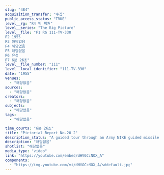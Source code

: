 ```yaml
---
slug: "484"
acquisition_transfer: "수집"
public_access_status: "TRUE"
level__rg: "R4 빅 픽쳐"
level__series: "The Big Picture"
level__file: "F1 RG 111-TV-330
F2 1955
F3 해당없음
F4 해당없음
F5 해당없음
F6 유성
F7 6분 26초"
level__file_number: "111"
level__local_identifier: "111-TV-330"
date: "1955"
venues: 
  - "해당없음"
sources: 
  - "해당없음"
creators: 
  - "해당없음"
subjects: 
  - "해당없음"
tags: 
  - "해당없음"

time_courts: "6분 26초"
title: "Pictorial Report No.20 2"
description_status: "A guided tour through an Army NIKE guided missile installation; and a recap of the NATO maneuvers of 1955."
description: "해당없음"
shotlist: "해당없음"
media_type: "video"
link: "https://youtube.com/embed/dHVGCcNOX_A"
components: 
  - "https://img.youtube.com/vi/dHVGCcNOX_A/sddefault.jpg"
---
```

